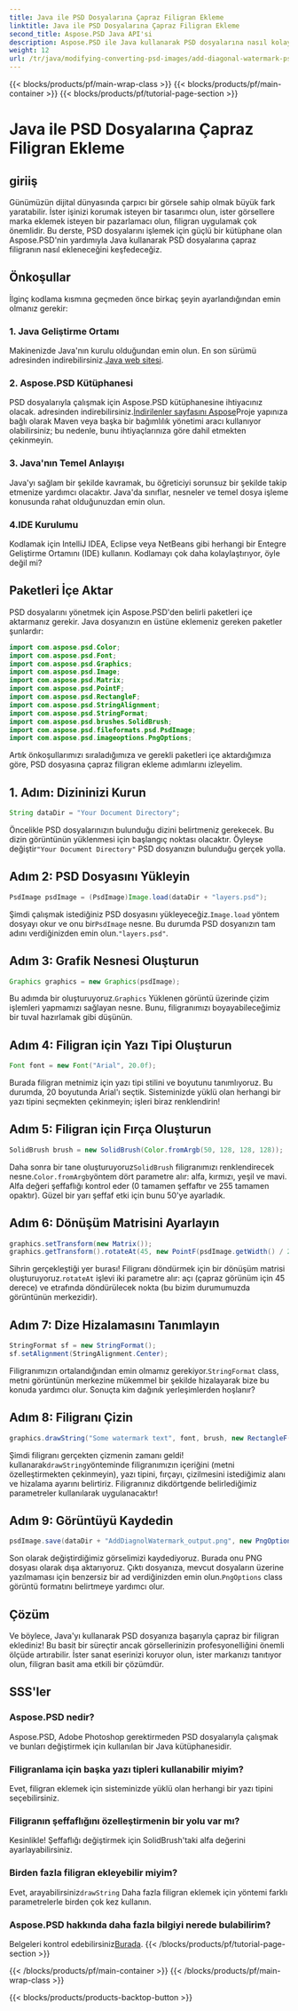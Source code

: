 ```yaml
---
title: Java ile PSD Dosyalarına Çapraz Filigran Ekleme
linktitle: Java ile PSD Dosyalarına Çapraz Filigran Ekleme
second_title: Aspose.PSD Java API'si
description: Aspose.PSD ile Java kullanarak PSD dosyalarına nasıl kolayca çapraz filigran ekleyeceğinizi öğrenin. Resimlerinizi güvenle geliştirmek için adım adım kılavuz.
weight: 12
url: /tr/java/modifying-converting-psd-images/add-diagonal-watermark-psd-files/
---
```


{{< blocks/products/pf/main-wrap-class >}}
{{< blocks/products/pf/main-container >}}
{{< blocks/products/pf/tutorial-page-section >}}

# Java ile PSD Dosyalarına Çapraz Filigran Ekleme

## giriiş
Günümüzün dijital dünyasında çarpıcı bir görsele sahip olmak büyük fark yaratabilir. İster işinizi korumak isteyen bir tasarımcı olun, ister görsellere marka eklemek isteyen bir pazarlamacı olun, filigran uygulamak çok önemlidir. Bu derste, PSD dosyalarını işlemek için güçlü bir kütüphane olan Aspose.PSD'nin yardımıyla Java kullanarak PSD dosyalarına çapraz filigranın nasıl ekleneceğini keşfedeceğiz.
## Önkoşullar
İlginç kodlama kısmına geçmeden önce birkaç şeyin ayarlandığından emin olmanız gerekir:
### 1. Java Geliştirme Ortamı
 Makinenizde Java'nın kurulu olduğundan emin olun. En son sürümü adresinden indirebilirsiniz.[Java web sitesi](https://www.oracle.com/java/technologies/javase-jdk11-downloads.html).
### 2. Aspose.PSD Kütüphanesi
 PSD dosyalarıyla çalışmak için Aspose.PSD kütüphanesine ihtiyacınız olacak. adresinden indirebilirsiniz.[İndirilenler sayfasını Aspose](https://releases.aspose.com/psd/java/)Proje yapınıza bağlı olarak Maven veya başka bir bağımlılık yönetimi aracı kullanıyor olabilirsiniz; bu nedenle, bunu ihtiyaçlarınıza göre dahil etmekten çekinmeyin.
### 3. Java'nın Temel Anlayışı
Java'yı sağlam bir şekilde kavramak, bu öğreticiyi sorunsuz bir şekilde takip etmenize yardımcı olacaktır. Java'da sınıflar, nesneler ve temel dosya işleme konusunda rahat olduğunuzdan emin olun.
### 4.IDE Kurulumu
Kodlamak için IntelliJ IDEA, Eclipse veya NetBeans gibi herhangi bir Entegre Geliştirme Ortamını (IDE) kullanın. Kodlamayı çok daha kolaylaştırıyor, öyle değil mi?
## Paketleri İçe Aktar
PSD dosyalarını yönetmek için Aspose.PSD'den belirli paketleri içe aktarmanız gerekir. Java dosyanızın en üstüne eklemeniz gereken paketler şunlardır:
```java
import com.aspose.psd.Color;
import com.aspose.psd.Font;
import com.aspose.psd.Graphics;
import com.aspose.psd.Image;
import com.aspose.psd.Matrix;
import com.aspose.psd.PointF;
import com.aspose.psd.RectangleF;
import com.aspose.psd.StringAlignment;
import com.aspose.psd.StringFormat;
import com.aspose.psd.brushes.SolidBrush;
import com.aspose.psd.fileformats.psd.PsdImage;
import com.aspose.psd.imageoptions.PngOptions;
```
Artık önkoşullarımızı sıraladığımıza ve gerekli paketleri içe aktardığımıza göre, PSD dosyasına çapraz filigran ekleme adımlarını izleyelim.
## 1. Adım: Dizininizi Kurun
```java
String dataDir = "Your Document Directory";
```
Öncelikle PSD dosyalarınızın bulunduğu dizini belirtmeniz gerekecek. Bu dizin görüntünün yüklenmesi için başlangıç noktası olacaktır. Öyleyse değiştir`"Your Document Directory"` PSD dosyanızın bulunduğu gerçek yolla.
## Adım 2: PSD Dosyasını Yükleyin
```java
PsdImage psdImage = (PsdImage)Image.load(dataDir + "layers.psd");
```
 Şimdi çalışmak istediğiniz PSD dosyasını yükleyeceğiz.`Image.load` yöntem dosyayı okur ve onu bir`PsdImage` nesne. Bu durumda PSD dosyanızın tam adını verdiğinizden emin olun.`"layers.psd"`.
## Adım 3: Grafik Nesnesi Oluşturun
```java
Graphics graphics = new Graphics(psdImage);
```
 Bu adımda bir oluşturuyoruz.`Graphics` Yüklenen görüntü üzerinde çizim işlemleri yapmamızı sağlayan nesne. Bunu, filigranımızı boyayabileceğimiz bir tuval hazırlamak gibi düşünün.
## Adım 4: Filigran için Yazı Tipi Oluşturun
```java
Font font = new Font("Arial", 20.0f);
```
Burada filigran metnimiz için yazı tipi stilini ve boyutunu tanımlıyoruz. Bu durumda, 20 boyutunda Arial'ı seçtik. Sisteminizde yüklü olan herhangi bir yazı tipini seçmekten çekinmeyin; işleri biraz renklendirin!
## Adım 5: Filigran için Fırça Oluşturun
```java
SolidBrush brush = new SolidBrush(Color.fromArgb(50, 128, 128, 128));
```
 Daha sonra bir tane oluşturuyoruz`SolidBrush` filigranımızı renklendirecek nesne.`Color.fromArgb`yöntem dört parametre alır: alfa, kırmızı, yeşil ve mavi. Alfa değeri şeffaflığı kontrol eder (0 tamamen şeffaftır ve 255 tamamen opaktır). Güzel bir yarı şeffaf etki için bunu 50'ye ayarladık.
## Adım 6: Dönüşüm Matrisini Ayarlayın
```java
graphics.setTransform(new Matrix());
graphics.getTransform().rotateAt(45, new PointF(psdImage.getWidth() / 2, psdImage.getHeight() / 2));
```
 Sihrin gerçekleştiği yer burası! Filigranı döndürmek için bir dönüşüm matrisi oluşturuyoruz.`rotateAt` işlevi iki parametre alır: açı (çapraz görünüm için 45 derece) ve etrafında döndürülecek nokta (bu bizim durumumuzda görüntünün merkezidir).
## Adım 7: Dize Hizalamasını Tanımlayın
```java
StringFormat sf = new StringFormat();
sf.setAlignment(StringAlignment.Center);
```
 Filigranımızın ortalandığından emin olmamız gerekiyor.`StringFormat` class, metni görüntünün merkezine mükemmel bir şekilde hizalayarak bize bu konuda yardımcı olur. Sonuçta kim dağınık yerleşimlerden hoşlanır?
## Adım 8: Filigranı Çizin
```java
graphics.drawString("Some watermark text", font, brush, new RectangleF(0, psdImage.getHeight() / 2, psdImage.getWidth(), psdImage.getHeight() / 2), sf);
```
 Şimdi filigranı gerçekten çizmenin zamanı geldi! kullanarak`drawString`yönteminde filigranımızın içeriğini (metni özelleştirmekten çekinmeyin), yazı tipini, fırçayı, çizilmesini istediğimiz alanı ve hizalama ayarını belirtiriz. Filigranınız dikdörtgende belirlediğimiz parametreler kullanılarak uygulanacaktır!
## Adım 9: Görüntüyü Kaydedin
```java
psdImage.save(dataDir + "AddDiagnolWatermark_output.png", new PngOptions());
```
 Son olarak değiştirdiğimiz görselimizi kaydediyoruz. Burada onu PNG dosyası olarak dışa aktarıyoruz. Çıktı dosyanıza, mevcut dosyaların üzerine yazılmaması için benzersiz bir ad verdiğinizden emin olun.`PngOptions` class görüntü formatını belirtmeye yardımcı olur.
## Çözüm
Ve böylece, Java'yı kullanarak PSD dosyanıza başarıyla çapraz bir filigran eklediniz! Bu basit bir süreçtir ancak görsellerinizin profesyonelliğini önemli ölçüde artırabilir. İster sanat eserinizi koruyor olun, ister markanızı tanıtıyor olun, filigran basit ama etkili bir çözümdür.

## SSS'ler
### Aspose.PSD nedir?
Aspose.PSD, Adobe Photoshop gerektirmeden PSD dosyalarıyla çalışmak ve bunları değiştirmek için kullanılan bir Java kütüphanesidir.
### Filigranlama için başka yazı tipleri kullanabilir miyim?
Evet, filigran eklemek için sisteminizde yüklü olan herhangi bir yazı tipini seçebilirsiniz.
### Filigranın şeffaflığını özelleştirmenin bir yolu var mı?
Kesinlikle! Şeffaflığı değiştirmek için SolidBrush'taki alfa değerini ayarlayabilirsiniz.
### Birden fazla filigran ekleyebilir miyim?
 Evet, arayabilirsiniz`drawString` Daha fazla filigran eklemek için yöntemi farklı parametrelerle birden çok kez kullanın.
### Aspose.PSD hakkında daha fazla bilgiyi nerede bulabilirim?
 Belgeleri kontrol edebilirsiniz[Burada](https://reference.aspose.com/psd/java/).
{{< /blocks/products/pf/tutorial-page-section >}}

{{< /blocks/products/pf/main-container >}}
{{< /blocks/products/pf/main-wrap-class >}}

{{< blocks/products/products-backtop-button >}}
